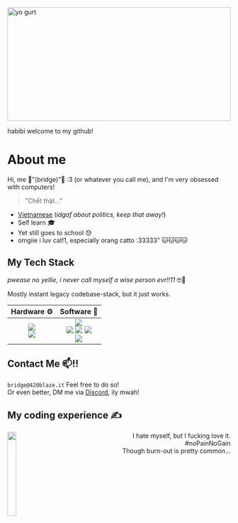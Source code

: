 <!-- <table width=100% cellspacing="0" cellpadding="0" style="border: none; border-collapse: collapse;">
  <tr>
    <td rowspan=2>
      <img width="55%" align="center" alt="hello chat" src="https://github.com/user-attachments/assets/eff60a32-0fce-47f8-be0e-60b0e3f29acc">
    </td>
  </tr>
  <tr>
    <td>
      <a href="https://nogisoftwork.fun">
          <img src="https://img.shields.io/badge/website-000000?style=for-the-badge&logo=About.me&logoColor=white">
      </a><br>
      <a href="https://discord.com/users/363479095503355904">
          <img src="https://img.shields.io/badge/Discord-5865F2?style=for-the-badge&logo=discord&logoColor=white">
      </a>
    </td>
  </tr>
</table>-->

<div>
  <img draggable="false" width=100% height="256" alt="yo gurt" src="https://github.com/user-attachments/assets/ad71ba31-b0a9-4c01-b130-e4d3b694622e" />
  <p>habibi welcome to my github!</p>
</div>


# About me

Hi, me 🎉"(bridge)"🎉 :3 (or whatever you call me), and I'm very obsessed with computers!<br>
> "Chết thật..." <br>

- [Vietnamese](https://en.wikipedia.org/wiki/Vietnam) (*idgaf about politics, keep that away!*)
- Self learn 🎓
- Yet still goes to school 😓
- omgiie i luv cat!1, especially orang catto :33333" 🐱🐱🐱🐱 <br>


## My Tech Stack
*pwease no yellie, i never call myself a wise person evr!!11* 🤓🤨

Mostly instant legacy codebase-stack, but it just works.

| Hardware ⚙️ | Software 📝 |
| :-------: | :-------: |
| <img src="https://img.shields.io/badge/dell%20laptop-007DB8?style=for-the-badge&logo=dell&logoColor=white"><br><img src="https://img.shields.io/badge/Pixel-EA4335?style=for-the-badge&logo=google">  | <img src="https://img.shields.io/badge/Visual_Studio_Code-0078D4?style=for-the-badge&logo=visual%20studio%20code&logoColor=white"><br><img src="https://img.shields.io/badge/Svelte-4A4A55?style=for-the-badge&logo=svelte&logoColor=FF3E00"> <img src="https://img.shields.io/badge/Node%20js-339933?style=for-the-badge&logo=nodedotjs&logoColor=white"> <img src="https://img.shields.io/badge/JavaScript-323330?style=for-the-badge&logo=javascript&logoColor=F7DF1E"><br> <img src="https://img.shields.io/badge/mac%20os-000000?style=for-the-badge&logo=apple&logoColor=white">  |

## Contact Me 📫‼️
`bridge@420blaze.it` Feel free to do so!<br>
Or even better, DM me via [Discord](https://discord.com/users/363479095503355904), ily mwah!

## My coding experience ✍️
<img draggable="false" width="20%" height="22%" align="left" src="https://github.com/closebridge/closebridge/assets/108937010/683d65fe-2b98-48bf-8edb-038d1dc18abb">
<div style="text-align: right">I hate myself, but I fucking love it.<br> #noPainNoGain<br>Though burn-out is pretty common...</div>

